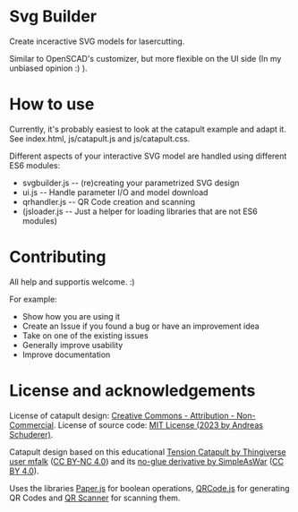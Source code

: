 # Svg Builder

Create inceractive SVG models for lasercutting.

Similar to OpenSCAD's customizer, but more flexible on the UI side (In my unbiased opinion :) ).

# How to use

Currently, it's probably easiest to look at the catapult example and adapt it. See index.html, js/catapult.js and js/catapult.css.

Different aspects of your interactive SVG model are handled using different ES6 modules:
 - svgbuilder.js   -- (re)creating your parametrized SVG design
 - ui.js           -- Handle parameter I/O and model download
 - qrhandler.js    -- QR Code creation and scanning
 - (jsloader.js    -- Just a helper for loading libraries that are not ES6 modules)

# Contributing

All help and supportis welcome. :)

For example:
 - Show how you are using it
 - Create an Issue if you found a bug or have an improvement idea
 - Take on one of the existing issues
 - Generally improve usability
 - Improve documentation

# License and acknowledgements

License of catapult design: [Creative Commons - Attribution - Non-Commercial](https://creativecommons.org/licenses/by-nc/4.0/). License of source code: [MIT License (2023 by Andreas Schuderer)](https://raw.githubusercontent.com/schuderer/svgbuilder/main/LICENSE).

Catapult design based on this educational [Tension Catapult by Thingiverse user mfalk](https://www.thingiverse.com/thing:1403796) ([CC BY-NC 4.0](https://creativecommons.org/licenses/by-nc/4.0/)) and its [no-glue derivative by SimpleAsWar](https://www.thingiverse.com/thing:4050155) ([CC BY 4.0](https://creativecommons.org/licenses/by/4.0/)).

Uses the libraries [Paper.js](http://paperjs.org/about/) for boolean operations,  [QRCode.js](https://github.com/davidshimjs/qrcodejs) for generating QR Codes and [QR Scanner](https://github.com/nimiq/qr-scanner) for scanning them. 
